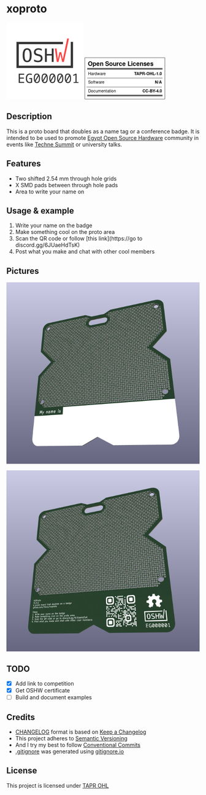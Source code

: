 # xoproto

![Open Source Hardware Certificate EG000001](./oshw_cert.png) ![Open Source Hardware Facts](./oshw_facts.png)

## Description
This is a proto board that doubles as a name tag or a conference badge. It is intended to be used to promote [Egypt Open Source Hardware](https://egoshw.com) community in events like [Techne Summit](https://alex.technesummit.com/2022) or university talks.

## Features
- Two shifted 2.54 mm through hole grids
- X SMD pads between through hole pads
- Area to write your name on

## Usage & example
1. Write your name on the badge
2. Make something cool on the proto area
3. Scan the QR code or follow [this link](https://go to discord.gg/6JUaeHdTsK)
4. Post what you make and chat with other cool members

## Pictures

![XOProto top view](./top.png)

![XOProto bottom view](./bottom.png)

## TODO
- [x] Add link to competition
- [x] Get OSHW certificate
- [ ] Build and document examples

## Credits
- [CHANGELOG](./CHANGELOG.md) format is based on [Keep a Changelog](https://keepachangelog.com/en/1.0.0/)
- This project adheres to [Semantic Versioning](https://semver.org/spec/v2.0.0.html)
- And I try my best to follow [Conventional Commits](https://www.conventionalcommits.org/en/v1.0.0/)
- [.gitignore](./.gitignore) was generated using [gitignore.io](https://www.toptal.com/developers/gitignore)

## License
This project is licensed under [TAPR OHL](./LICENSE)
